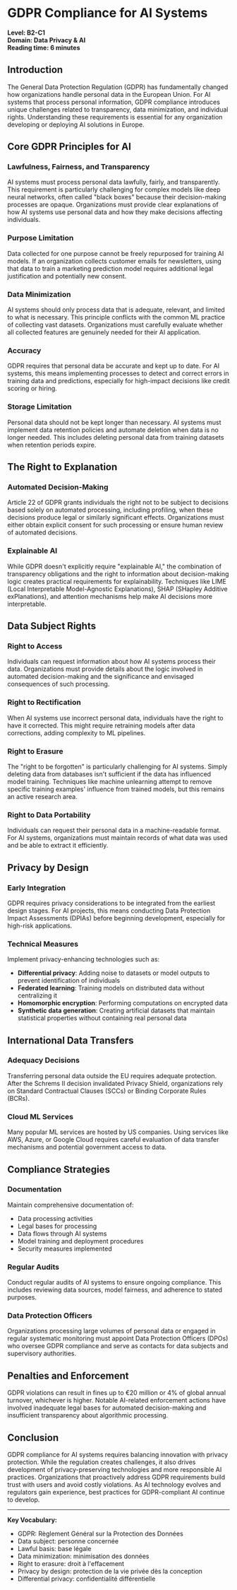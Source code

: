 # GDPR Compliance for AI Systems

**Level: B2-C1**  
**Domain: Data Privacy & AI**  
**Reading time: 6 minutes**

## Introduction

The General Data Protection Regulation (GDPR) has fundamentally changed how organizations handle personal data in the European Union. For AI systems that process personal information, GDPR compliance introduces unique challenges related to transparency, data minimization, and individual rights. Understanding these requirements is essential for any organization developing or deploying AI solutions in Europe.

## Core GDPR Principles for AI

### Lawfulness, Fairness, and Transparency

AI systems must process personal data lawfully, fairly, and transparently. This requirement is particularly challenging for complex models like deep neural networks, often called "black boxes" because their decision-making processes are opaque. Organizations must provide clear explanations of how AI systems use personal data and how they make decisions affecting individuals.

### Purpose Limitation

Data collected for one purpose cannot be freely repurposed for training AI models. If an organization collects customer emails for newsletters, using that data to train a marketing prediction model requires additional legal justification and potentially new consent.

### Data Minimization

AI systems should only process data that is adequate, relevant, and limited to what is necessary. This principle conflicts with the common ML practice of collecting vast datasets. Organizations must carefully evaluate whether all collected features are genuinely needed for their AI application.

### Accuracy

GDPR requires that personal data be accurate and kept up to date. For AI systems, this means implementing processes to detect and correct errors in training data and predictions, especially for high-impact decisions like credit scoring or hiring.

### Storage Limitation

Personal data should not be kept longer than necessary. AI systems must implement data retention policies and automate deletion when data is no longer needed. This includes deleting personal data from training datasets when retention periods expire.

## The Right to Explanation

### Automated Decision-Making

Article 22 of GDPR grants individuals the right not to be subject to decisions based solely on automated processing, including profiling, when these decisions produce legal or similarly significant effects. Organizations must either obtain explicit consent for such processing or ensure human review of automated decisions.

### Explainable AI

While GDPR doesn't explicitly require "explainable AI," the combination of transparency obligations and the right to information about decision-making logic creates practical requirements for explainability. Techniques like LIME (Local Interpretable Model-Agnostic Explanations), SHAP (SHapley Additive exPlanations), and attention mechanisms help make AI decisions more interpretable.

## Data Subject Rights

### Right to Access

Individuals can request information about how AI systems process their data. Organizations must provide details about the logic involved in automated decision-making and the significance and envisaged consequences of such processing.

### Right to Rectification

When AI systems use incorrect personal data, individuals have the right to have it corrected. This might require retraining models after data corrections, adding complexity to ML pipelines.

### Right to Erasure

The "right to be forgotten" is particularly challenging for AI systems. Simply deleting data from databases isn't sufficient if the data has influenced model training. Techniques like machine unlearning attempt to remove specific training examples' influence from trained models, but this remains an active research area.

### Right to Data Portability

Individuals can request their personal data in a machine-readable format. For AI systems, organizations must maintain records of what data was used and be able to extract it efficiently.

## Privacy by Design

### Early Integration

GDPR requires privacy considerations to be integrated from the earliest design stages. For AI projects, this means conducting Data Protection Impact Assessments (DPIAs) before beginning development, especially for high-risk applications.

### Technical Measures

Implement privacy-enhancing technologies such as:

- **Differential privacy**: Adding noise to datasets or model outputs to prevent identification of individuals
- **Federated learning**: Training models on distributed data without centralizing it
- **Homomorphic encryption**: Performing computations on encrypted data
- **Synthetic data generation**: Creating artificial datasets that maintain statistical properties without containing real personal data

## International Data Transfers

### Adequacy Decisions

Transferring personal data outside the EU requires adequate protection. After the Schrems II decision invalidated Privacy Shield, organizations rely on Standard Contractual Clauses (SCCs) or Binding Corporate Rules (BCRs).

### Cloud ML Services

Many popular ML services are hosted by US companies. Using services like AWS, Azure, or Google Cloud requires careful evaluation of data transfer mechanisms and potential government access to data.

## Compliance Strategies

### Documentation

Maintain comprehensive documentation of:
- Data processing activities
- Legal bases for processing
- Data flows through AI systems
- Model training and deployment procedures
- Security measures implemented

### Regular Audits

Conduct regular audits of AI systems to ensure ongoing compliance. This includes reviewing data sources, model fairness, and adherence to stated purposes.

### Data Protection Officers

Organizations processing large volumes of personal data or engaged in regular systematic monitoring must appoint Data Protection Officers (DPOs) who oversee GDPR compliance and serve as contacts for data subjects and supervisory authorities.

## Penalties and Enforcement

GDPR violations can result in fines up to €20 million or 4% of global annual turnover, whichever is higher. Notable AI-related enforcement actions have involved inadequate legal bases for automated decision-making and insufficient transparency about algorithmic processing.

## Conclusion

GDPR compliance for AI systems requires balancing innovation with privacy protection. While the regulation creates challenges, it also drives development of privacy-preserving technologies and more responsible AI practices. Organizations that proactively address GDPR requirements build trust with users and avoid costly violations. As AI technology evolves and regulators gain experience, best practices for GDPR-compliant AI continue to develop.

---

**Key Vocabulary:**
- GDPR: Règlement Général sur la Protection des Données
- Data subject: personne concernée
- Lawful basis: base légale
- Data minimization: minimisation des données
- Right to erasure: droit à l'effacement
- Privacy by design: protection de la vie privée dès la conception
- Differential privacy: confidentialité différentielle

